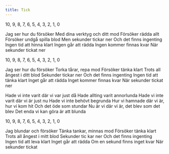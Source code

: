 ```yaml
---
title: Tick
---
```


10, 9, 8, 7, 6, 5, 4, 3, 2, 1, 0

Jag ser hur du försöker
Med dina verktyg och ditt mod
Försöker rädda allt
Försöker undgå spilla blod
Men sekunder tickar ner
Och det finns ingenting
Ingen tid att hinna klart
Ingen går att rädda
Ingen kommer finnas kvar
När sekunder tickat ner

10, 9, 8, 7, 6, 5, 4, 3, 2, 1, 0

Jag ser hur du försöker
Torka tårar, repa mod
Försöker tänka klart
Trots all ångest i ditt blod
Sekunder tickar ner
Och det finns ingenting
Ingen tid att tänka klart
Inget går att rädda
Inget kommer finnas kvar
När sekunder tickat ner

Hade vi inte varit där vi var just då
Hade allting varit annorlunda
Hade vi inte varit där vi är just nu
Hade vi inte behövt begrunda
Hur vi hamnade där vi är, hur vi kom hit
Och det öde som stundar
Nu är vi där vi är, det blev som det blev
Det enda vi kan göra är att blunda

10, 9, 8, 7, 6, 5, 4, 3, 2, 1, 0

Jag blundar och försöker
Tänka tankar, minnas mod 
Försöker tänka klart
Trots all ångest i mitt blod
Sekunder tic kar ner
Och det finns ingenting
Ingen tid att leva klart
Inget går att rädda
Om en sekund finns inget kvar
När sekunder tickat